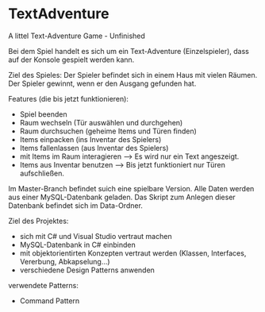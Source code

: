 # TextAdventure
A littel Text-Adventure Game - Unfinished


Bei dem Spiel handelt es sich um ein Text-Adventure (Einzelspieler), dass auf der Konsole gespielt werden kann.

Ziel des Spieles:
Der Spieler befindet sich in einem Haus mit vielen Räumen. Der Spieler gewinnt, wenn er den Ausgang gefunden hat.

Features (die bis jetzt funktionieren):
- Spiel beenden
- Raum wechseln (Tür auswählen und durchgehen)
- Raum durchsuchen (geheime Items und Türen finden)
- Items einpacken (ins Inventar des Spielers)
- Items fallenlassen (aus Inventar des Spielers)
- mit Items im Raum interagieren --> Es wird nur ein Text angeszeigt.
- Items aus Inventar benutzen --> Bis jetzt funktioniert nur Türen aufschließen.

Im Master-Branch befindet suich eine spielbare Version.
Alle Daten werden aus einer MySQL-Datenbank geladen. Das Skript zum Anlegen dieser Datenbank befindet sich im Data-Ordner.

Ziel des Projektes:
- sich mit C# und Visual Studio vertraut machen
- MySQL-Datenbank in C# einbinden
- mit objektorientirten Konzepten vertraut werden (Klassen, Interfaces, Vererbung, Abkapselung...)
- verschiedene Design Patterns anwenden

verwendete Patterns:
- Command Pattern
